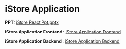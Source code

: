 

# iStore Application

**PPT:** [iStore React Ppt.pptx](https://github.com/mantharagirimuthu/Specialization_Project/files/7984173/iStore.React.Ppt.pptx)

**iStore Application Frontend :** [iStore Application Frontend](https://github.com/mantharagirimuthu/iStore-React-FrontEnd.git)

**iStore Application Backend :** [iStore Application Backend](https://github.com/mantharagirimuthu/iStore-React-BackEnd.git)
